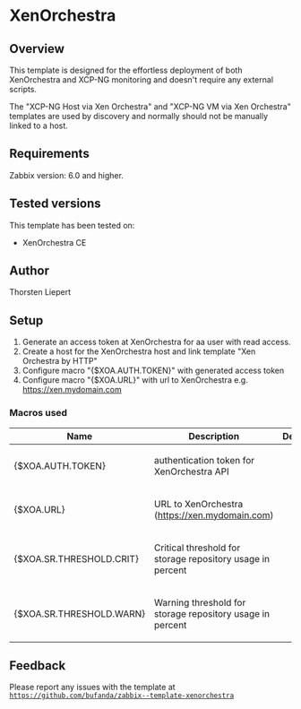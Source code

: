 
# XenOrchestra

## Overview

This template is designed for the effortless deployment of both XenOrchestra and XCP-NG monitoring and doesn't require any external scripts.

The "XCP-NG Host via Xen Orchestra" and "XCP-NG VM via Xen Orchestra" templates are used by discovery and normally should not be manually linked to a host.

## Requirements

Zabbix version: 6.0 and higher.

## Tested versions

This template has been tested on:
- XenOrchestra CE

## Author

Thorsten Liepert

## Setup

1. Generate an access token at XenOrchestra for aa user with read access.
2. Create a host for the XenOrchestra host and link template "Xen Orchestra by HTTP"
3. Configure macro "{$XOA.AUTH.TOKEN}" with generated access token
4. Configure macro "{$XOA.URL}" with url to XenOrchestra e.g. https://xen.mydomain.com

### Macros used

|Name|Description|Default|
|----|-----------|-------|
|{$XOA.AUTH.TOKEN}|<p>authentication token for XenOrchestra API</p>||
|{$XOA.URL}|<p>URL to XenOrchestra (https://xen.mydomain.com)</p>||
|{$XOA.SR.THRESHOLD.CRIT}|<p>Critical threshold for storage repository usage in percent</p>||
|{$XOA.SR.THRESHOLD.WARN}|<p>Warning threshold for storage repository usage in percent</p>||

## Feedback

Please report any issues with the template at [`https://github.com/bufanda/zabbix--template-xenorchestra`](https://github.com/bufanda/zabbix--template-xenorchestra)
